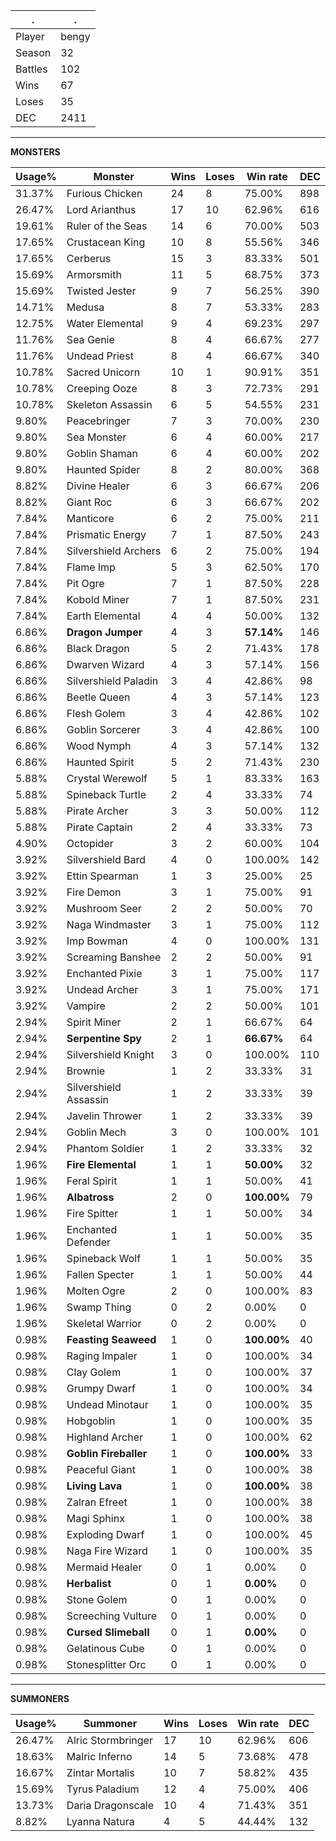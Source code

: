 .|.
|-|-
Player|bengy
Season|32
Battles|102
Wins|67
Loses|35
DEC|2411

---
**MONSTERS**

Usage%|Monster|Wins|Loses|Win rate|DEC|
-|-|-|-|-|-|
31.37%|Furious Chicken|24|8|75.00%|898|
26.47%|Lord Arianthus|17|10|62.96%|616|
19.61%|Ruler of the Seas|14|6|70.00%|503|
17.65%|Crustacean King|10|8|55.56%|346|
17.65%|Cerberus|15|3|83.33%|501|
15.69%|Armorsmith|11|5|68.75%|373|
15.69%|Twisted Jester|9|7|56.25%|390|
14.71%|Medusa|8|7|53.33%|283|
12.75%|Water Elemental|9|4|69.23%|297|
11.76%|Sea Genie|8|4|66.67%|277|
11.76%|Undead Priest|8|4|66.67%|340|
10.78%|Sacred Unicorn|10|1|90.91%|351|
10.78%|Creeping Ooze|8|3|72.73%|291|
10.78%|Skeleton Assassin|6|5|54.55%|231|
9.80%|Peacebringer|7|3|70.00%|230|
9.80%|Sea Monster|6|4|60.00%|217|
9.80%|Goblin Shaman|6|4|60.00%|202|
9.80%|Haunted Spider|8|2|80.00%|368|
8.82%|Divine Healer|6|3|66.67%|206|
8.82%|Giant Roc|6|3|66.67%|202|
7.84%|Manticore|6|2|75.00%|211|
7.84%|Prismatic Energy|7|1|87.50%|243|
7.84%|Silvershield Archers|6|2|75.00%|194|
7.84%|Flame Imp|5|3|62.50%|170|
7.84%|Pit Ogre|7|1|87.50%|228|
7.84%|Kobold Miner|7|1|87.50%|231|
7.84%|Earth Elemental|4|4|50.00%|132|
6.86%|**Dragon Jumper**|4|3|**57.14%**|146|
6.86%|Black Dragon|5|2|71.43%|178|
6.86%|Dwarven Wizard|4|3|57.14%|156|
6.86%|Silvershield Paladin|3|4|42.86%|98|
6.86%|Beetle Queen|4|3|57.14%|123|
6.86%|Flesh Golem|3|4|42.86%|102|
6.86%|Goblin Sorcerer|3|4|42.86%|100|
6.86%|Wood Nymph|4|3|57.14%|132|
6.86%|Haunted Spirit|5|2|71.43%|230|
5.88%|Crystal Werewolf|5|1|83.33%|163|
5.88%|Spineback Turtle|2|4|33.33%|74|
5.88%|Pirate Archer|3|3|50.00%|112|
5.88%|Pirate Captain|2|4|33.33%|73|
4.90%|Octopider|3|2|60.00%|104|
3.92%|Silvershield Bard|4|0|100.00%|142|
3.92%|Ettin Spearman|1|3|25.00%|25|
3.92%|Fire Demon|3|1|75.00%|91|
3.92%|Mushroom Seer|2|2|50.00%|70|
3.92%|Naga Windmaster|3|1|75.00%|112|
3.92%|Imp Bowman|4|0|100.00%|131|
3.92%|Screaming Banshee|2|2|50.00%|91|
3.92%|Enchanted Pixie|3|1|75.00%|117|
3.92%|Undead Archer|3|1|75.00%|171|
3.92%|Vampire|2|2|50.00%|101|
2.94%|Spirit Miner|2|1|66.67%|64|
2.94%|**Serpentine Spy**|2|1|**66.67%**|64|
2.94%|Silvershield Knight|3|0|100.00%|110|
2.94%|Brownie|1|2|33.33%|31|
2.94%|Silvershield Assassin|1|2|33.33%|39|
2.94%|Javelin Thrower|1|2|33.33%|39|
2.94%|Goblin Mech|3|0|100.00%|101|
2.94%|Phantom Soldier|1|2|33.33%|32|
1.96%|**Fire Elemental**|1|1|**50.00%**|32|
1.96%|Feral Spirit|1|1|50.00%|41|
1.96%|**Albatross**|2|0|**100.00%**|79|
1.96%|Fire Spitter|1|1|50.00%|34|
1.96%|Enchanted Defender|1|1|50.00%|35|
1.96%|Spineback Wolf|1|1|50.00%|35|
1.96%|Fallen Specter|1|1|50.00%|44|
1.96%|Molten Ogre|2|0|100.00%|83|
1.96%|Swamp Thing|0|2|0.00%|0|
1.96%|Skeletal Warrior|0|2|0.00%|0|
0.98%|**Feasting Seaweed**|1|0|**100.00%**|40|
0.98%|Raging Impaler|1|0|100.00%|34|
0.98%|Clay Golem|1|0|100.00%|37|
0.98%|Grumpy Dwarf|1|0|100.00%|34|
0.98%|Undead Minotaur|1|0|100.00%|35|
0.98%|Hobgoblin|1|0|100.00%|35|
0.98%|Highland Archer|1|0|100.00%|62|
0.98%|**Goblin Fireballer**|1|0|**100.00%**|33|
0.98%|Peaceful Giant|1|0|100.00%|38|
0.98%|**Living Lava**|1|0|**100.00%**|38|
0.98%|Zalran Efreet|1|0|100.00%|38|
0.98%|Magi Sphinx|1|0|100.00%|38|
0.98%|Exploding Dwarf|1|0|100.00%|45|
0.98%|Naga Fire Wizard|1|0|100.00%|35|
0.98%|Mermaid Healer|0|1|0.00%|0|
0.98%|**Herbalist**|0|1|**0.00%**|0|
0.98%|Stone Golem|0|1|0.00%|0|
0.98%|Screeching Vulture|0|1|0.00%|0|
0.98%|**Cursed Slimeball**|0|1|**0.00%**|0|
0.98%|Gelatinous Cube|0|1|0.00%|0|
0.98%|Stonesplitter Orc|0|1|0.00%|0|

---
**SUMMONERS**

Usage%|Summoner|Wins|Loses|Win rate|DEC|
-|-|-|-|-|-|
26.47%|Alric Stormbringer|17|10|62.96%|606|
18.63%|Malric Inferno|14|5|73.68%|478|
16.67%|Zintar Mortalis|10|7|58.82%|435|
15.69%|Tyrus Paladium|12|4|75.00%|406|
13.73%|Daria Dragonscale|10|4|71.43%|351|
8.82%|Lyanna Natura|4|5|44.44%|132|
